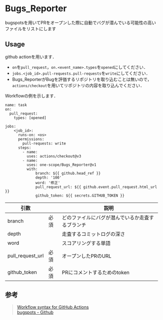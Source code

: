 # Bugs_Reporter
bugspotsを用いてPRをオープンした際に自動でバグが潜んでいる可能性の高いファイルをリストにします
## Usage
github actionを用います．

- `on`を`pull_request`，`on.<event_name>.types`を`opened`にしてください．
- `jobs.<job_id>.pull-requests.pull-requests`を`write`にしてください．
- Bugs_ReporterがBugを評価するリポジトリを取り込むことは無いので，`actions/checkout`を用いてリポジトリの内容を取り込んでください．

Workflowの例を示します．
```
name: task
on:
  pull_request:
    types: [opened]

jobs:
    <job_id>:
      runs-on: <os>
      permissions:
        pull-requests: write
      steps:
        - name:
          uses: actions/checkout@v3
        - name:
          uses: one-scope/Bugs_Reporter@v1
          with:
              branch: ${{ github.head_ref }}
              depth: '100'
              word: '修正'
              pull_request_url: ${{ github.event.pull_request.html_url }}
              github_token: ${{ secrets.GITHUB_TOKEN }}
```

引数||説明|
----|----|----
branch|必須|どのファイルにバグが潜んでいるか走査するブランチ
depth||走査するコミットログの深さ
word||スコアリングする単語
pull_request_url|必須|オープンしたPRのURL
github_token|必須|PRにコメントするためのtoken

## 参考
> [Workflow syntax for GitHub Actions](https://docs.github.com/en/actions/using-workflows/workflow-syntax-for-github-actions) \
> [bugspots - Github](https://github.com/igrigorik/bugspots)